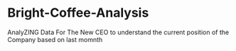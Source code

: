 # Bright-Coffee-Analysis
AnalyZING Data For The New CEO to understand the current position of the Company based on last momnth
